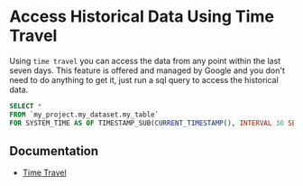 # Access Historical Data Using Time Travel

Using `time travel` you can access the data from any point within the last seven days. This feature is offered and managed by Google and you don't need to do anything to get it, just run a sql query to access the historical data.

```sql
SELECT *
FROM `my_project.my_dataset.my_table`
FOR SYSTEM_TIME AS OF TIMESTAMP_SUB(CURRENT_TIMESTAMP(), INTERVAL 30 SECOND);
```

## Documentation

* [Time Travel](https://cloud.google.com/bigquery/docs/time-travel)